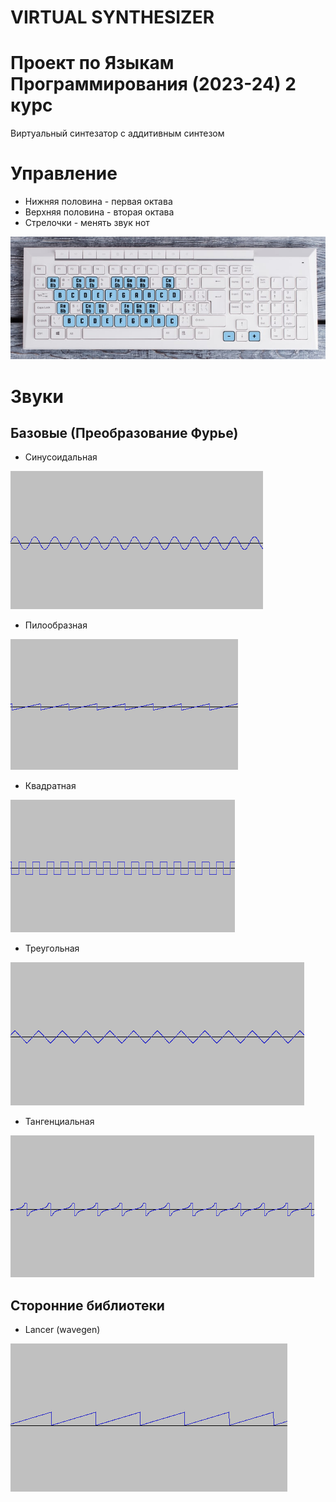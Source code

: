 VIRTUAL SYNTHESIZER
===================
# Проект по Языкам Программирования (2023-24) 2 курс 
Виртуальный синтезатор с аддитивным синтезом

# Управление
* Нижняя половина - первая октава
* Верхняя половина - вторая октава
* Стрелочки - менять звук нот

![](/docs/board.png)

# Звуки
## Базовые (Преобразование Фурье)
* Синусоидальная
  
![](/docs/sine.png)

* Пилообразная
  
![](/docs/sawtooth.png)

* Квадратная
  
![](/docs/square.png)

* Треугольная
  
![](/docs/triangle.png)

* Тангенциальная
  
![](/docs/tangent.png)


## Сторонние библиотеки
* Lancer (wavegen)

![](/docs/lancer.png)
